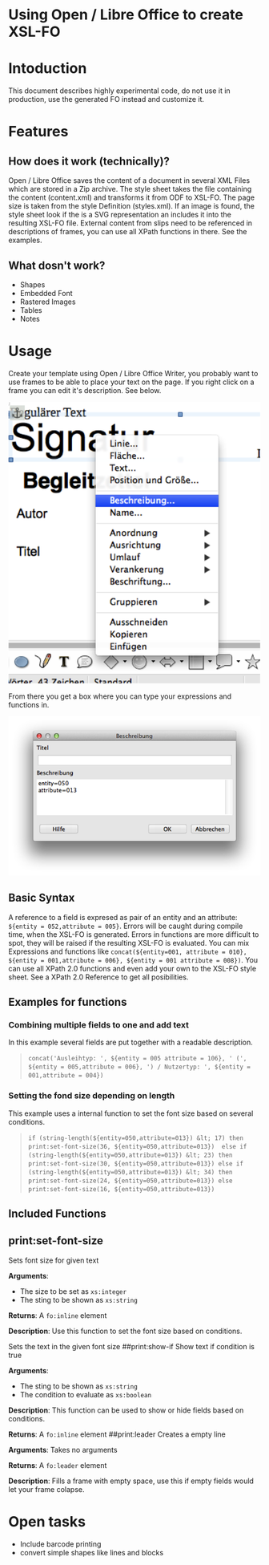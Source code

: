 Using Open / Libre Office to create XSL-FO
==========================================

# Intoduction
This document describes highly experimental code, do not use it in production, use the generated FO instead and customize it.

# Features
## How does it work (technically)? 
Open / Libre Office saves the content of a document in several XML Files which are stored in a Zip archive. The style sheet takes the file containing the content (content.xml) and transforms it from ODF to XSL-FO. The page size is taken from the style Definition (styles.xml). If an image is found, the style sheet look if the is a SVG representation an includes it into the resulting XSL-FO file. External content from slips need to be referenced in descriptions of frames, you can use all XPath functions in there. See the examples.

## What dosn't work?
* Shapes
* Embedded Font
* Rastered Images
* Tables
* Notes

# Usage
Create your template using Open / Libre Office Writer, you probably want to use frames to be able to place your text on the page. If you right click on a frame you can edit it's description. See below.

![Libre Office Context Menu](./img/libreoffice.png)

From there you get a box where you can type your expressions and functions in.

![Libre Office SVG Description](./img/svgdesc.png)

## Basic Syntax
A reference to a field is expresed as pair of an entity and an attribute:
`${entity = 052,attribute = 005}`. Errors will be caught during compile time, when the XSL-FO is generated. Errors in functions are more difficult to spot, they will be raised if the resulting XSL-FO is evaluated. You can mix Expressions and functions like `concat(${entity=001, attribute = 010}, ${entity = 001,attribute = 006}, ${entity = 001 attribute = 008})`. You can use all XPath 2.0 functions and even add your own to the XSL-FO style sheet. See a XPath 2.0 Reference to get all posibilities.

## Examples for functions
### Combining multiple fields to one and add text
In this example several fields are put together with a readable description.
>`concat('Ausleihtyp: ', ${entity = 005 attribute = 106}, ' (', ${entity = 005,attribute = 006}, ') / Nutzertyp: ', ${entity = 001,attribute = 004})`

### Setting the fond size depending on length
This example uses a internal function to set the font size based on several conditions.
>`if (string-length(${entity=050,attribute=013}) &lt; 17) then print:set-font-size(36, ${entity=050,attribute=013}) 
                                    else if (string-length(${entity=050,attribute=013}) &lt; 23) then print:set-font-size(30, ${entity=050,attribute=013})
                                    else if (string-length(${entity=050,attribute=013}) &lt; 34) then print:set-font-size(24, ${entity=050,attribute=013})
                                    else print:set-font-size(16, ${entity=050,attribute=013})`

## Included Functions

## print:set-font-size
Sets font size for given text

**Arguments**:

* The size to be set as `xs:integer`
* The sting to be shown as `xs:string`

**Returns**: A `fo:inline` element

**Description**: Use this function to set the font size based on conditions.

Sets the text in the given font size
##print:show-if
Show text if condition is true

**Arguments**:

* The sting to be shown as `xs:string`
* The condition to evaluate as `xs:boolean`

**Description**: This function can be used to show or hide fields based on conditions.

**Returns**: A `fo:inline` element
##print:leader
Creates a empty line

**Arguments**: Takes no arguments

**Returns**: A `fo:leader` element

**Description**: Fills a frame with empty space, use this if empty fields would let your frame colapse.

# Open tasks
* Include barcode printing
* convert simple shapes like lines and blocks